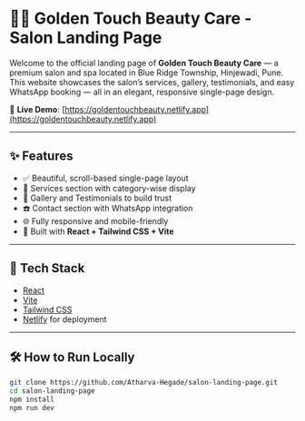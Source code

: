 # 💇‍♀️ Golden Touch Beauty Care - Salon Landing Page

Welcome to the official landing page of **Golden Touch Beauty Care** — a premium salon and spa located in Blue Ridge Township, Hinjewadi, Pune.  
This website showcases the salon’s services, gallery, testimonials, and easy WhatsApp booking — all in an elegant, responsive single-page design.

🔗 **Live Demo**: [https://goldentouchbeauty.netlify.app](https://goldentouchbeauty.netlify.app)

---

## ✨ Features

- ✅ Beautiful, scroll-based single-page layout
- 💇 Services section with category-wise display
- 📸 Gallery and Testimonials to build trust
- ☎️ Contact section with WhatsApp integration
- 🌐 Fully responsive and mobile-friendly
- 🧩 Built with **React + Tailwind CSS + Vite**


---

## 🚀 Tech Stack

- [React](https://reactjs.org/)
- [Vite](https://vitejs.dev/)
- [Tailwind CSS](https://tailwindcss.com/)
- [Netlify](https://www.netlify.com/) for deployment

---

## 🛠️ How to Run Locally

```bash
git clone https://github.com/Atharva-Hegade/salon-landing-page.git
cd salon-landing-page
npm install
npm run dev
